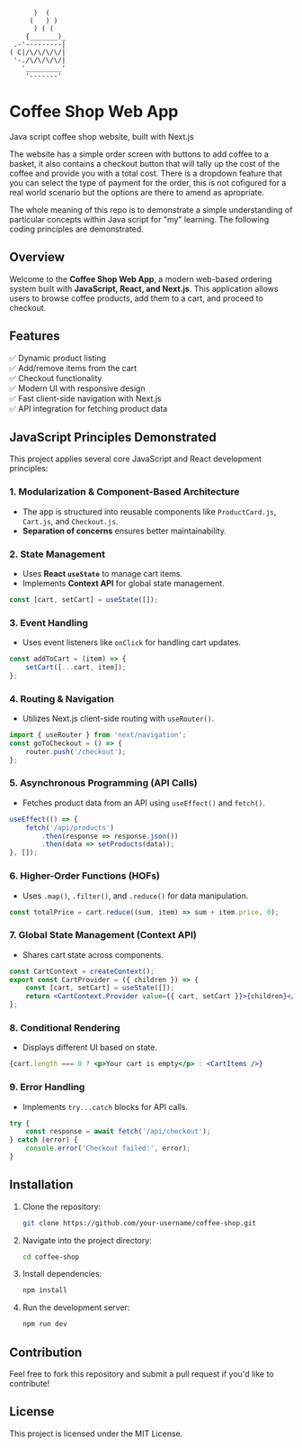 ```
      )  (
     (   ) )
      ) ( (
    {_______)_
 .-'---------|  
( C|/\/\/\/\/|
 '-./\/\/\/\/|
   '_________'
    '-------'

```

# Coffee Shop Web App
Java script coffee shop website, built with Next.js 

The website has a simple order screen with buttons to add coffee to a basket, it also contains a checkout button that will tally up the cost of the coffee and provide you with a total cost. There is a dropdown feature that you can select the type of payment for the order, this is not cofigured for a real world scenario but the options are there to amend as apropriate.

The whole meaning of this repo is to demonstrate a simple understanding of particular concepts within Java script for "my" learning. The following coding principles are demonstrated. 


## Overview
Welcome to the **Coffee Shop Web App**, a modern web-based ordering system built with **JavaScript, React, and Next.js**. This application allows users to browse coffee products, add them to a cart, and proceed to checkout.

## Features
✅ Dynamic product listing  
✅ Add/remove items from the cart  
✅ Checkout functionality  
✅ Modern UI with responsive design  
✅ Fast client-side navigation with Next.js  
✅ API integration for fetching product data  

## JavaScript Principles Demonstrated
This project applies several core JavaScript and React development principles:

### 1. **Modularization & Component-Based Architecture**
- The app is structured into reusable components like `ProductCard.js`, `Cart.js`, and `Checkout.js`.
- **Separation of concerns** ensures better maintainability.

### 2. **State Management**
- Uses **React `useState`** to manage cart items.
- Implements **Context API** for global state management.

```jsx
const [cart, setCart] = useState([]);
```

### 3. **Event Handling**
- Uses event listeners like `onClick` for handling cart updates.

```jsx
const addToCart = (item) => {
    setCart([...cart, item]);
};
```

### 4. **Routing & Navigation**
- Utilizes Next.js client-side routing with `useRouter()`.

```jsx
import { useRouter } from 'next/navigation';
const goToCheckout = () => {
    router.push('/checkout');
};
```

### 5. **Asynchronous Programming (API Calls)**
- Fetches product data from an API using `useEffect()` and `fetch()`.

```jsx
useEffect(() => {
    fetch('/api/products')
        .then(response => response.json())
        .then(data => setProducts(data));
}, []);
```

### 6. **Higher-Order Functions (HOFs)**
- Uses `.map()`, `.filter()`, and `.reduce()` for data manipulation.

```jsx
const totalPrice = cart.reduce((sum, item) => sum + item.price, 0);
```

### 7. **Global State Management (Context API)**
- Shares cart state across components.

```jsx
const CartContext = createContext();
export const CartProvider = ({ children }) => {
    const [cart, setCart] = useState([]);
    return <CartContext.Provider value={{ cart, setCart }}>{children}</CartContext.Provider>;
};
```

### 8. **Conditional Rendering**
- Displays different UI based on state.

```jsx
{cart.length === 0 ? <p>Your cart is empty</p> : <CartItems />}
```

### 9. **Error Handling**
- Implements `try...catch` blocks for API calls.

```jsx
try {
    const response = await fetch('/api/checkout');
} catch (error) {
    console.error('Checkout failed:', error);
}
```

## Installation
1. Clone the repository:
   ```sh
   git clone https://github.com/your-username/coffee-shop.git
   ```
2. Navigate into the project directory:
   ```sh
   cd coffee-shop
   ```
3. Install dependencies:
   ```sh
   npm install
   ```
4. Run the development server:
   ```sh
   npm run dev
   ```

## Contribution
Feel free to fork this repository and submit a pull request if you'd like to contribute!

## License
This project is licensed under the MIT License.

